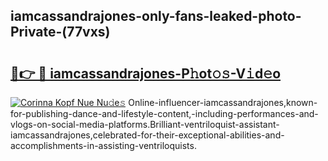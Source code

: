 ## iamcassandrajones-only-fans​-leaked-photo​-Private-(77vxs)


# <h2><a href="https://mediaupload.pro?title=iamcassandrajones&ref=git">🔗👉 🔴 iamcassandrajones-P𝚑ot𝚘𝚜-V𝚒d𝚎o</a></h2>

[![Corinna Kopf Nue Nu𝚍e𝚜](https://i.imgur.com/0qMVB7G.gif)](https://mediaupload.pro?title=iamcassandrajones&ref=git)
Online-influencer-iamcassandrajones,known-for-publishing-dance-and-lifestyle-content,-including-performances-and-vlogs-on-social-media-platforms.Brilliant-ventriloquist-assistant-iamcassandrajones,celebrated-for-their-exceptional-abilities-and-accomplishments-in-assisting-ventriloquists.  